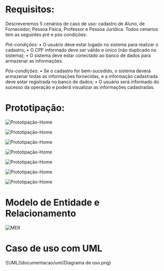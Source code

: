 # Requisitos: 

Descreveremos 5 cenários de caso de uso: cadastro de Aluno, de Fornecedor, Pessoa Física, Professor e Pessoa Jurídica. Todos cenarios tem as seguintes pré e pós condições:

*Pré-condições:*
•	O usuário deve estar logado no sistema para realizar o cadastro;
•	O CPF informado deve ser válido e único (não duplicado no sistema);
•	O sistema deve estar conectado ao banco de dados para armazenar as informações.

*Pós-condições:*
•	Se o cadastro for bem-sucedido, o sistema deverá armazenar todas as informações fornecidas, e a informação cadastrada deve estar registrada no banco de dados;
•	O usuário será informado do sucesso da operação e poderá visualizar as informações cadastradas.



# Prototipação:

![Prototipação-Home](documentacao/prototipacao/Tela_login_padrao.png)



![Prototipação-Home](documentacao/prototipacao/tipo_de_cadastro.png)




![Prototipação-Home](documentacao/prototipacao/cadastro_estudante.png)



![Prototipação-Home](documentacao/prototipacao/cadastro_fornecedor.png)



![Prototipação-Home](documentacao/prototipacao/cadastro_pessoa_fisica.png)



![Prototipação-Home](documentacao/prototipacao/cadastro_pessoa_juridica.png)



![Prototipação-Home](documentacao/prototipacao/cadastro_professor.png)






# Modelo de Entidade e Relacionamento

![MER](documentacao/mer/Diagrama-de-classe_REV01.jpg)

# Caso de uso com UML

![UML](documentacao/uml/Diagrama de uso.png)
